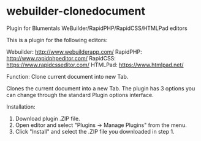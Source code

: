 # webuilder-clonedocument
Plugin for Blumentals WeBuilder/RapidPHP/RapidCSS/HTMLPad editors

This is a plugin for the following editors:

Webuilder: http://www.webuilderapp.com/
RapidPHP: http://www.rapidphpeditor.com/
RapidCSS: https://www.rapidcsseditor.com/
HTMLPad: https://www.htmlpad.net/

Function:
Clone current document into new Tab.

Clones the current document into a new Tab. The plugin has 3 options you can change through the standard Plugin options interface.


Installation:
1) Download plugin .ZIP file.
2) Open editor and select "Plugins -> Manage Plugins" from the menu.
3) Click "Install" and select the .ZIP file you downloaded in step 1.
